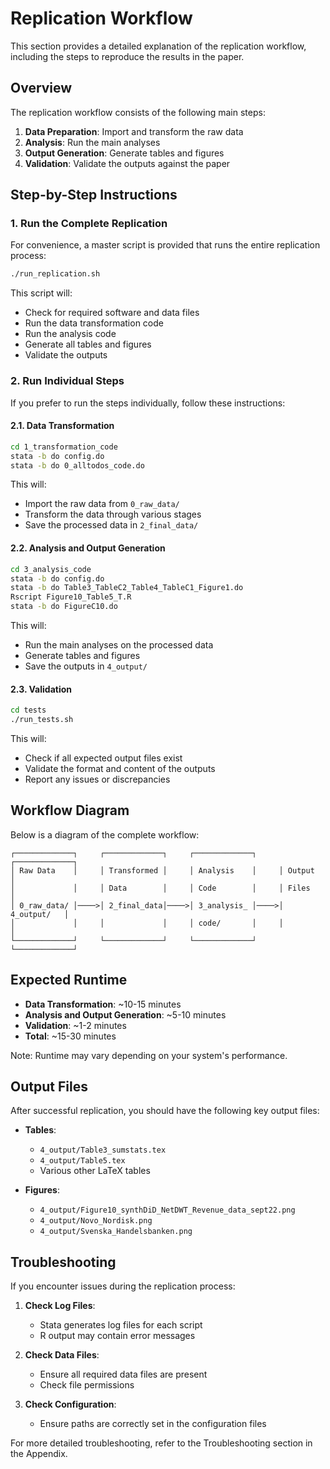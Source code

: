 # Replication Workflow

This section provides a detailed explanation of the replication workflow, including the steps to reproduce the results in the paper.

## Overview

The replication workflow consists of the following main steps:

1. **Data Preparation**: Import and transform the raw data
2. **Analysis**: Run the main analyses
3. **Output Generation**: Generate tables and figures
4. **Validation**: Validate the outputs against the paper

## Step-by-Step Instructions

### 1. Run the Complete Replication

For convenience, a master script is provided that runs the entire replication process:

```bash
./run_replication.sh
```

This script will:
- Check for required software and data files
- Run the data transformation code
- Run the analysis code
- Generate all tables and figures
- Validate the outputs

### 2. Run Individual Steps

If you prefer to run the steps individually, follow these instructions:

#### 2.1. Data Transformation

```bash
cd 1_transformation_code
stata -b do config.do
stata -b do 0_alltodos_code.do
```

This will:
- Import the raw data from `0_raw_data/`
- Transform the data through various stages
- Save the processed data in `2_final_data/`

#### 2.2. Analysis and Output Generation

```bash
cd 3_analysis_code
stata -b do config.do
stata -b do Table3_TableC2_Table4_TableC1_Figure1.do
Rscript Figure10_Table5_T.R
stata -b do FigureC10.do
```

This will:
- Run the main analyses on the processed data
- Generate tables and figures
- Save the outputs in `4_output/`

#### 2.3. Validation

```bash
cd tests
./run_tests.sh
```

This will:
- Check if all expected output files exist
- Validate the format and content of the outputs
- Report any issues or discrepancies

## Workflow Diagram

Below is a diagram of the complete workflow:

```
┌─────────────┐     ┌─────────────┐     ┌─────────────┐     ┌─────────────┐
│ Raw Data    │     │ Transformed │     │ Analysis    │     │ Output      │
│             │     │ Data        │     │ Code        │     │ Files       │
│ 0_raw_data/ │────>│ 2_final_data│────>│ 3_analysis_ │────>│ 4_output/   │
│             │     │             │     │ code/       │     │             │
└─────────────┘     └─────────────┘     └─────────────┘     └─────────────┘
```

## Expected Runtime

- **Data Transformation**: ~10-15 minutes
- **Analysis and Output Generation**: ~5-10 minutes
- **Validation**: ~1-2 minutes
- **Total**: ~15-30 minutes

Note: Runtime may vary depending on your system's performance.

## Output Files

After successful replication, you should have the following key output files:

- **Tables**:
  - `4_output/Table3_sumstats.tex`
  - `4_output/Table5.tex`
  - Various other LaTeX tables

- **Figures**:
  - `4_output/Figure10_synthDiD_NetDWT_Revenue_data_sept22.png`
  - `4_output/Novo_Nordisk.png`
  - `4_output/Svenska_Handelsbanken.png`

## Troubleshooting

If you encounter issues during the replication process:

1. **Check Log Files**:
   - Stata generates log files for each script
   - R output may contain error messages

2. **Check Data Files**:
   - Ensure all required data files are present
   - Check file permissions

3. **Check Configuration**:
   - Ensure paths are correctly set in the configuration files

For more detailed troubleshooting, refer to the Troubleshooting section in the Appendix.